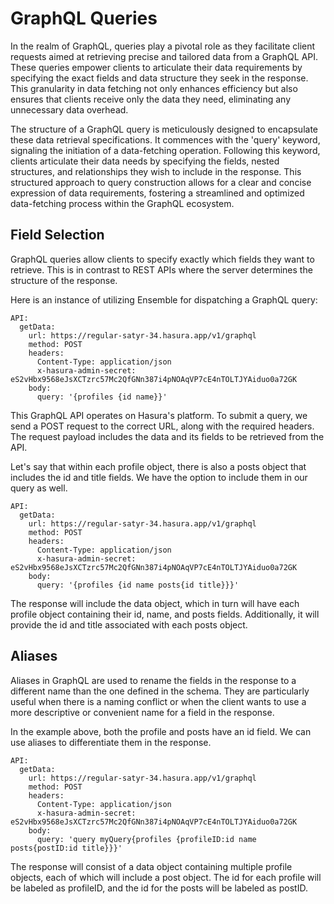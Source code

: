 # GraphQL Queries


In the realm of GraphQL, queries play a pivotal role as they facilitate client requests aimed at retrieving precise and tailored data from a GraphQL API. These queries empower clients to articulate their data requirements by specifying the exact fields and data structure they seek in the response. This granularity in data fetching not only enhances efficiency but also ensures that clients receive only the data they need, eliminating any unnecessary data overhead.

The structure of a GraphQL query is meticulously designed to encapsulate these data retrieval specifications. It commences with the 'query' keyword, signaling the initiation of a data-fetching operation. Following this keyword, clients articulate their data needs by specifying the fields, nested structures, and relationships they wish to include in the response. This structured approach to query construction allows for a clear and concise expression of data requirements, fostering a streamlined and optimized data-fetching process within the GraphQL ecosystem.

## Field Selection

GraphQL queries allow clients to specify exactly which fields they want to retrieve. This is in contrast to REST APIs where the server
determines the structure of the response.

Here is an instance of utilizing Ensemble for dispatching a GraphQL query:

```
API:
  getData:
    url: https://regular-satyr-34.hasura.app/v1/graphql
    method: POST
    headers:
      Content-Type: application/json
      x-hasura-admin-secret: eS2vHbx9568eJsXCTzrc57Mc2QfGNn387i4pNOAqVP7cE4nTOLTJYAiduo0a72GK
    body:
      query: '{profiles {id name}}'
```


This GraphQL API operates on Hasura's platform. To submit a query, we send a POST request to the correct URL, along with the required 
headers. The request payload includes the data and its fields to be retrieved from the API. 

Let's say that within each profile object, there is also a posts object that includes the id and title fields. We have the option to include
them in our query as well.

```
API:
  getData:
    url: https://regular-satyr-34.hasura.app/v1/graphql
    method: POST
    headers:
      Content-Type: application/json
      x-hasura-admin-secret: eS2vHbx9568eJsXCTzrc57Mc2QfGNn387i4pNOAqVP7cE4nTOLTJYAiduo0a72GK
    body:
      query: '{profiles {id name posts{id title}}}'
```
The response will include the data object, which in turn will have each profile object containing their id, name, and posts fields. 
Additionally, it will provide the id and title associated with each posts object.

## Aliases

Aliases in GraphQL are used to rename the fields in the response to a different name than the one defined in the schema. They are 
particularly useful when there is a naming conflict or when the client wants to use a more descriptive or convenient name for a field 
in the response.

In the example above, both the profile and posts have an id field. We can use aliases to differentiate them in the response. 

```
API:
  getData:
    url: https://regular-satyr-34.hasura.app/v1/graphql
    method: POST
    headers:
      Content-Type: application/json
      x-hasura-admin-secret: eS2vHbx9568eJsXCTzrc57Mc2QfGNn387i4pNOAqVP7cE4nTOLTJYAiduo0a72GK
    body:
      query: 'query myQuery{profiles {profileID:id name posts{postID:id title}}}'
```
The response will consist of a data object containing multiple profile objects, each of which will include a post object. The id for each 
profile will be labeled as profileID, and the id for the posts will be labeled as postID.
